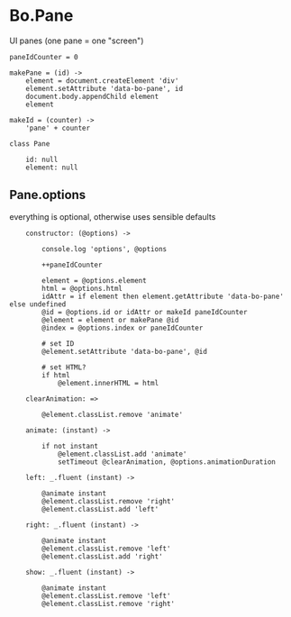 # Bo.Pane

UI panes (one pane = one "screen")

	paneIdCounter = 0

	makePane = (id) ->
		element = document.createElement 'div'
		element.setAttribute 'data-bo-pane', id
		document.body.appendChild element
		element

	makeId = (counter) ->
		'pane' + counter

	class Pane

		id: null
		element: null

## Pane.options

everything is optional, otherwise uses sensible defaults

		constructor: (@options) ->

			console.log 'options', @options

			++paneIdCounter

			element = @options.element
			html = @options.html
			idAttr = if element then element.getAttribute 'data-bo-pane' else undefined
			@id = @options.id or idAttr or makeId paneIdCounter
			@element = element or makePane @id
			@index = @options.index or paneIdCounter

			# set ID
			@element.setAttribute 'data-bo-pane', @id

			# set HTML?
			if html
				@element.innerHTML = html

		clearAnimation: =>

			@element.classList.remove 'animate'

		animate: (instant) ->

			if not instant
				@element.classList.add 'animate'
				setTimeout @clearAnimation, @options.animationDuration

		left: _.fluent (instant) ->

			@animate instant
			@element.classList.remove 'right'
			@element.classList.add 'left'

		right: _.fluent (instant) ->

			@animate instant
			@element.classList.remove 'left'
			@element.classList.add 'right'

		show: _.fluent (instant) ->

			@animate instant
			@element.classList.remove 'left'
			@element.classList.remove 'right'
